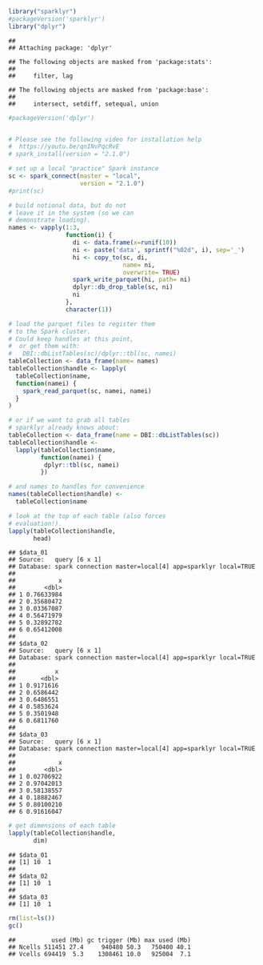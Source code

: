 <!-- README.md is generated from README.Rmd. Please edit that file -->
``` r
library("sparklyr")
#packageVersion('sparklyr')
library("dplyr")
```

    ## 
    ## Attaching package: 'dplyr'

    ## The following objects are masked from 'package:stats':
    ## 
    ##     filter, lag

    ## The following objects are masked from 'package:base':
    ## 
    ##     intersect, setdiff, setequal, union

``` r
#packageVersion('dplyr')


# Please see the following video for installation help
#  https://youtu.be/qnINvPqcRvE
# spark_install(version = "2.1.0")

# set up a local "practice" Spark instance
sc <- spark_connect(master = "local",
                    version = "2.1.0")
#print(sc)
```

``` r
# build notional data, but do not
# leave it in the system (so we can
# demonstrate loading).
names <- vapply(1:3,
                function(i) {
                  di <- data.frame(x=runif(10))
                  ni <- paste('data', sprintf("%02d", i), sep='_')
                  hi <- copy_to(sc, di, 
                                name= ni,
                                overwrite= TRUE)
                  spark_write_parquet(hi, path= ni)
                  dplyr::db_drop_table(sc, ni)
                  ni
                },
                character(1))
```

``` r
# load the parquet files to register them
# to the Spark cluster.
# Could keep handles at this point, 
#  or get them with:
#   DBI::dbListTables(sc)/dplyr::tbl(sc, namei)
tableCollection <- data_frame(name= names)
tableCollection$handle <- lapply(
  tableCollection$name,
  function(namei) {
    spark_read_parquet(sc, namei, namei)
  }
)
```

``` r
# or if we want to grab all tables
# sparklyr already knows about:
tableCollection <- data_frame(name = DBI::dbListTables(sc))
tableCollection$handle <-
  lapply(tableCollection$name,
         function(namei) {
          dplyr::tbl(sc, namei)
         })
```

``` r
# and names to handles for convenience
names(tableCollection$handle) <-
  tableCollection$name

# look at the top of each table (also forces
# evaluation!).
lapply(tableCollection$handle, 
       head)
```

    ## $data_01
    ## Source:   query [6 x 1]
    ## Database: spark connection master=local[4] app=sparklyr local=TRUE
    ## 
    ##            x
    ##        <dbl>
    ## 1 0.76633984
    ## 2 0.35680472
    ## 3 0.03367087
    ## 4 0.56471979
    ## 5 0.32892782
    ## 6 0.65412008
    ## 
    ## $data_02
    ## Source:   query [6 x 1]
    ## Database: spark connection master=local[4] app=sparklyr local=TRUE
    ## 
    ##           x
    ##       <dbl>
    ## 1 0.9171616
    ## 2 0.6586442
    ## 3 0.6486551
    ## 4 0.5853624
    ## 5 0.3501948
    ## 6 0.6811760
    ## 
    ## $data_03
    ## Source:   query [6 x 1]
    ## Database: spark connection master=local[4] app=sparklyr local=TRUE
    ## 
    ##            x
    ##        <dbl>
    ## 1 0.02706922
    ## 2 0.97042013
    ## 3 0.58138557
    ## 4 0.18882467
    ## 5 0.80100210
    ## 6 0.91616047

``` r
# get dimensions of each table
lapply(tableCollection$handle, 
       dim)
```

    ## $data_01
    ## [1] 10  1
    ## 
    ## $data_02
    ## [1] 10  1
    ## 
    ## $data_03
    ## [1] 10  1

``` r
rm(list=ls())
gc()
```

    ##          used (Mb) gc trigger (Mb) max used (Mb)
    ## Ncells 511451 27.4     940480 50.3   750400 40.1
    ## Vcells 694419  5.3    1308461 10.0   925004  7.1

